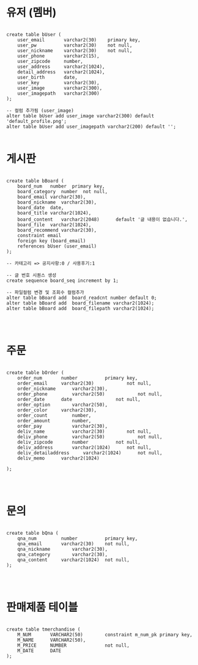 # 유저 (멤버)
<pre>
<code>
create table bUser (
	user_email		 varchar2(30)	 primary key,
	user_pw			 varchar2(30)	 not null,
	user_nickname	 varchar2(30)	 not null,
	user_phone		 varchar2(15),
	user_zipcode	 number,
	user_address	 varchar2(1024),
	detail_address	 varchar2(1024),
	user_birth		 date,
	user_key		 varchar2(30),
	user_image		 varchar2(300),
	user_imagepath	 varchar2(300)
);

-- 컬럼 추가됨 (user_image)
alter table bUser add user_image varchar2(300) default 'default_profile.png';
alter table bUser add user_imagepath varchar2(200) default '';
</code>
</pre>

# 게시판
<pre>
<code>
create table bBoard (
	board_num	number	primary key,
	board_category	number	not null,
	board_email	varchar2(30),
	board_nickname	varchar2(30),
	board_date	date,
	board_title	varchar2(1024),
	board_content	varchar2(2048) 		default '글 내용이 없습니다.',
	board_file	varchar2(1024),
	board_recommend	varchar2(30),
	constraint email
	foreign key (board_email)
	references bUser (user_email)
);

-- 카테고리 => 공지사항:0 / 사용후기:1

-- 글 번호 시퀀스 생성
create sequence board_seq increment by 1;

-- 파일컬럼 변경 및 조회수 컬럼추가
alter table bBoard add	board_readcnt number default 0;
alter table bBoard add	board_filename varchar2(1024);
alter table bBoard add	board_filepath varchar2(1024);
</pre>
</code>

# 주문
<pre>
<code>
create table bOrder (
	order_num		number			primary key,
	order_email		varchar2(30) 	    	not null,
	order_nickname	  	varchar2(30),
	order_phone 	 	varchar2(50) 	    	not null,
	order_date		date              	not null,
	order_option		varchar2(50),
	order_color		varchar2(30),
  	order_count     	number,
 	order_amount    	number,
 	order_pay       	varchar2(30),
 	deliv_name      	varchar2(30)      	not null,
 	deliv_phone     	varchar2(50) 	    	not null,
	deliv_zipcode	  	number 			not null,
	deliv_address    	varchar2(1024) 	  	not null,
	deliv_detailaddress 	varchar2(1024) 		not null,
  	deliv_memo		varchar2(1024)	

);
</pre>
</code>

# 문의
<pre>
<code>
create table bQna (
	qna_num			number			primary key,
	qna_email		varchar2(30) 	not null,
	qna_nickname		varchar2(30),
	qna_category		varchar2(30),
	qna_content		varchar2(1024) 	not null,
);
</pre>
</code>

# 판매제품 테이블
<pre>
<code>
create table tmerchandise (
	M_NUM		VARCHAR2(50)		constraint m_num_pk primary key,
	M_NAME		VARCHAR2(50),
	M_PRICE		NUMBER				not null,
	M_DATE		DATE
);
</pre>
</code>
